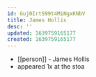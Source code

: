```yaml
---
id: Guj0IrtS99t4MiNgxKNbV
title: James Hollis
desc: ''
updated: 1639759165177
created: 1639759165177
---
```



- [[person]] - James Hollis
- appeared 1x at the stoa
